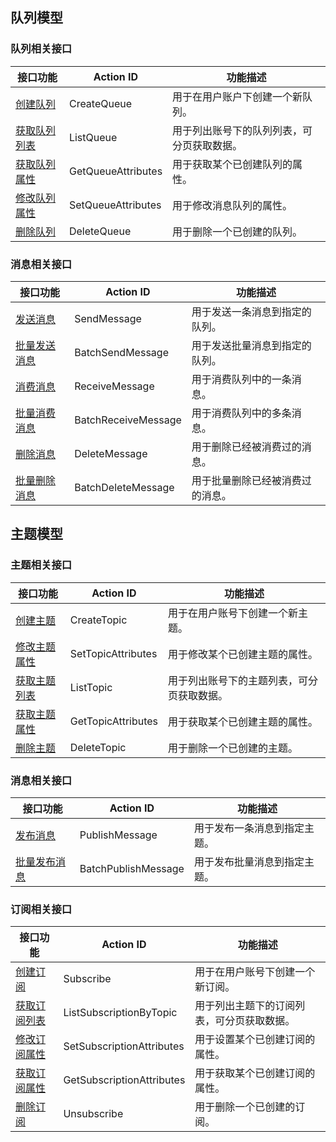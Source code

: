 
## 队列模型

### 队列相关接口
| 接口功能 | Action ID | 功能描述
|---------|---------|---------|
| [创建队列](https://cloud.tencent.com/document/product/406/5832) | CreateQueue|用于在用户账户下创建一个新队列。|
| [获取队列列表](https://cloud.tencent.com/document/product/406/5833) | ListQueue|用于列出账号下的队列列表，可分页获取数据。|
| [获取队列属性](https://cloud.tencent.com/document/product/406/5834)  | GetQueueAttributes|用于获取某个已创建队列的属性。|
| [修改队列属性](https://cloud.tencent.com/document/product/406/5835) | SetQueueAttributes | 用于修改消息队列的属性。|
| [删除队列](https://cloud.tencent.com/document/product/406/5836) | DeleteQueue| 用于删除一个已创建的队列。|


### 消息相关接口
| 接口功能 | Action ID | 功能描述|
|---------|---------|---------|
| [发送消息](https://cloud.tencent.com/document/product/406/5837) | SendMessage| 用于发送一条消息到指定的队列。|
| [批量发送消息](https://cloud.tencent.com/document/product/406/5838) | BatchSendMessage | 用于发送批量消息到指定的队列。|
| [消费消息](https://cloud.tencent.com/document/product/406/5839)  | ReceiveMessage| 用于消费队列中的一条消息。|
| [批量消费消息](https://cloud.tencent.com/document/product/406/5924) | BatchReceiveMessage | 用于消费队列中的多条消息。|
| [删除消息](https://cloud.tencent.com/document/product/406/5840) | DeleteMessage | 用于删除已经被消费过的消息。|
| [批量删除消息](https://cloud.tencent.com/document/product/406/5841) | BatchDeleteMessage | 用于批量删除已经被消费过的消息。|


## 主题模型

### 主题相关接口
| 接口功能 | Action ID | 功能描述|
|---------|---------|---------|
|[创建主题](https://cloud.tencent.com/document/product/406/7405)|CreateTopic|用于在用户账号下创建一个新主题。|
|[修改主题属性](https://cloud.tencent.com/document/product/406/7406)|SetTopicAttributes|用于修改某个已创建主题的属性。|
|[获取主题列表](https://cloud.tencent.com/document/product/406/7407)|ListTopic |用于列出账号下的主题列表，可分页获取数据。|
|[获取主题属性](https://cloud.tencent.com/document/product/406/7408)|GetTopicAttributes|用于获取某个已创建主题的属性。|
|[删除主题](https://cloud.tencent.com/document/product/406/7409)|DeleteTopic |用于删除一个已创建的主题。|


### 消息相关接口
|接口功能|Action ID |功能描述|
|---------|---------|---------|
|[发布消息](https://cloud.tencent.com/document/product/406/7411)|PublishMessage |用于发布一条消息到指定主题。|
|[批量发布消息](https://cloud.tencent.com/document/product/406/7412)|BatchPublishMessage|用于发布批量消息到指定主题。|


### 订阅相关接口
|接口功能|Action ID| 功能描述|
|---------|---------|---------|
|[创建订阅](https://cloud.tencent.com/document/product/406/7414)| Subscribe |用于在用户账号下创建一个新订阅。|
|[获取订阅列表](https://cloud.tencent.com/document/product/406/7415)| ListSubscriptionByTopic |用于列出主题下的订阅列表，可分页获取数据。|
|[修改订阅属性](https://cloud.tencent.com/document/product/406/7416)| SetSubscriptionAttributes| 用于设置某个已创建订阅的属性。|
|[获取订阅属性](https://cloud.tencent.com/document/product/406/7418)| GetSubscriptionAttributes |用于获取某个已创建订阅的属性。|
|[删除订阅](https://cloud.tencent.com/document/product/406/7417)|Unsubscribe |用于删除一个已创建的订阅。|

